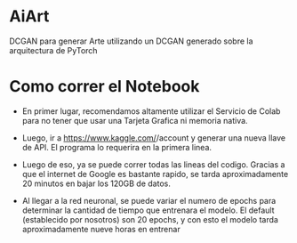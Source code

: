 # AiArt
DCGAN para generar Arte utilizando un DCGAN generado sobre la arquitectura de PyTorch
# Como correr el Notebook
- En primer lugar, recomendamos altamente utilizar el Servicio de Colab para no tener que usar una Tarjeta Grafica ni memoria nativa. 

- Luego, ir a https://www.kaggle.com/<YourAccount>/account y generar una nueva llave de API. El programa lo requerira en la primera linea.

- Luego de eso, ya se puede correr todas las lineas del codigo. Gracias a que el internet de Google es bastante rapido, se tarda aproximadamente 20 minutos en bajar los 120GB de datos.

- Al llegar a la red neuronal, se puede variar el numero de epochs para determinar la cantidad de tiempo que entrenara el modelo. El default (establecido por nosotros) son 20 epochs, y con esto el modelo tarda aproximadamente nueve horas en entrenar
